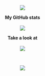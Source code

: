 <p align="center">
  <img src="https://i.imgur.com/3o9KxjJ.png" />
</p>

<p align="center">
  <b>My GitHub stats</b><br><br>
  <img src="https://github-readme-stats.vercel.app/api?username=kenuux&theme=dark&count_private=true&show_icons=true" />
</p>

<p align="center">
  <b>Take a look at</b><br><br>
  <a href="https://github.com/Kenuux/banner-converter"><img src="https://github-readme-stats.vercel.app/api/pin/?username=kenuux&theme=dark&repo=banner-converter&show_owner=true)"></a>
</p>

<br>

<p align="center">
  <img src="https://komarev.com/ghpvc/?username=kenuux" />
</p>
